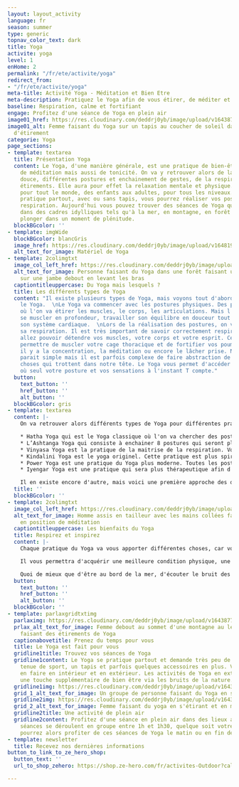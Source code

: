 ```yaml
---
layout: layout_activity
language: fr
season: summer
type: generic
topnav_color_text: dark
title: Yoga
activite: yoga
level: 1
enHome: 2
permalink: "/fr/ete/activite/yoga"
redirect_from:
- "/fr/ete/activite/yoga"
meta-title: Activité Yoga - Méditation et Bien Etre
meta-description: Pratiquez le Yoga afin de vous étirer, de méditer et de vous tonifier.
baseline: Respiration, calme et fortifiant
engage: Profitez d'une séance de Yoga en plein air
image01_href: https://res.cloudinary.com/deddrj0yb/image/upload/v1643877190/website/summer/kike-vega-F2qh3yjz6Jk-unsplash_isuas9.jpg
image01_alt: Femme faisant du Yoga sur un tapis au coucher de soleil dans une position
  d'étirement
categorie: Yoga
page_sections:
- template: textarea
  title: Présentation Yoga
  content: Le Yoga, d'une manière générale, est une pratique de bien-être, de détente,
    de méditation mais aussi de tonicité. On va y retrouver alors de la gymnastique
    douce, différentes postures et enchainement de gestes, de la respiration, des
    étirements. Elle aura pour effet la relaxation mentale et physique. Elle est accessible
    pour tout le monde, des enfants aux adultes, pour tous les niveaux. Le Yoga se
    pratique partout, avec ou sans tapis, vous pourrez réaliser vos postures et votre
    respiration. Aujourd'hui vous pouvez trouver des séances de Yoga qui vont se dérouler
    dans des cadres idylliques tels qu'à la mer, en montagne, en forêt afin de vous
    plonger dans un moment de plénitude.
  blockBGcolor: ''
- template: imgWide
  blockBGcolor: blancGris
  image_href: https://res.cloudinary.com/deddrj0yb/image/upload/v1648195881/website/assets/Recadr%C3%A9es/yoga.png
  alt_text_for_image: Matériel de Yoga
- template: 2colimgtxt
  image_col_left_href: https://res.cloudinary.com/deddrj0yb/image/upload/v1643877189/website/summer/amauri-mejia-n5trbdfW7fM-unsplash_cdxg7l.jpg
  alt_text_for_image: Personne faisant du Yoga dans une forêt faisant un étirement
    sur une jambe debout en levant les bras
  captiontitleuppercase: Du Yoga mais lesquels ?
  title: Les différents types de Yoga
  content: "Il existe plusieurs types de Yoga, mais voyons tout d'abord en quoi consiste
    le Yoga.  \nLe Yoga va commencer avec les postures physiques. Des postures d'étirement
    où l'on va étirer les muscles, le corps, les articulations. Mais l'on va également
    se muscler en profondeur, travailler son équilibre en douceur tout en améliorant
    son système cardiaque.  \nLors de la réalisation des postures, on va alors travailler
    sa respiration. Il est très important de savoir correctement respirer, car vous
    allez pouvoir détendre vos muscles, votre corps et votre esprit. Cela va aussi
    permettre de muscler votre cage thoracique et de fortifier vos poumons.  \nEnsuite,
    il y a la concentration, la méditation ou encore le lâcher prise. Ne pas penser
    parait simple mais il est parfois complexe de faire abstraction de toutes les
    choses qui trottent dans notre tête. Le Yoga vous permet d'accéder à ce moment
    où seul votre posture et vos sensations à l'instant T compte."
  button:
    text_button: ''
    href_button: ''
    alt_button: ''
  blockBGcolor: gris
- template: textarea
  content: |-
    On va retrouver alors différents types de Yoga pour différentes pratiques et variant selon les personnes.

    * Hatha Yoga qui est le Yoga classique où l'on va chercher des postures d'étirements en se relaxant par la respiration et la méditation.
    * L’Ashtanga Yoga qui consiste à enchainer 8 postures qui seront plus complexes. Vous enchainerez des positions dynamiques et calmes. C'est une pratique qui demande de la patience et qui est exigeante.
    * Vinyasa Yoga est la pratique de la maitrise de la respiration. Vous enchainerez des postures dynamiques en les coordonnant avec la respiration. Une pratique plus athlétique.
    * Kindalini Yoga est le yoga originel. Cette pratique est plus spirituelle car elle y introduit des cérémonies, des chants.
    * Power Yoga est une pratique du Yoga plus moderne. Toutes les postures vont s'enchainer rapidement et vont demander une certaines aisance.
    * Iyengar Yoga est une pratique qui sera plus thérapeutique afin d'atténuer des douleurs et soulager des maux.

    Il en existe encore d'autre, mais voici une première approche des différentes pratiques de Yoga.
  title: ''
  blockBGcolor: ''
- template: 2colimgtxt
  image_col_left_href: https://res.cloudinary.com/deddrj0yb/image/upload/v1643877189/website/summer/damir-spanic-JFl-QLawHX4-unsplash_io99av.jpg
  alt_text_for_image: Homme assis en tailleur avec les mains collées faisant du Yoga
    en position de méditation
  captiontitleuppercase: Les bienfaits du Yoga
  title: Respirez et inspirez
  content: |-
    Chaque pratique du Yoga va vous apporter différentes choses, car vous effectuerez des postures différentes avec des intensités différentes. Mais le Yoga va vous permettre de vous assouplir, de venir étirer vos muscles et tout votre corps. Cela va vous permettre de vous relaxer en vous étirant, de prévenir des blessures et de sentir bien. Il va également vous permettre de tonifier votre corps et vos muscles, de vous muscler et de vous renforcer. Il va aussi réduire le stress et l'anxiété, vous permettre d'être dans une bulle en vous faisant du bien, en pensant à vous pendant un laps de temps. Il soulagera vos articulations, vos blessures et vos tensions. Il améliorera aussi votre endurance, votre résistance et votre équilibre.

    Il vous permettra d'acquérir une meilleure condition physique, une meilleure santé physique et mentale. La détente et la méditation vous fera lâcher prise afin de faire le plein d'énergie et de ressources.

    Quoi de mieux que d'être au bord de la mer, d'écouter le bruit des vagues ou être dans une plaine, entouré de sapins et de verdure et pratiquer le Yoga pour se relaxer.
  button:
    text_button: ''
    href_button: ''
    alt_button: ''
  blockBGcolor: ''
- template: parlaxgridtxtimg
  parlaximg: https://res.cloudinary.com/deddrj0yb/image/upload/v1643877189/website/summer/eneko-urunuela-I2YSmEUAgDY-unsplash_ycyjgg.jpg
  prlax_alt_text_for_image: Femme debout au sommet d'une montagne au lever de soleil
    faisant des étirements de Yoga
  captionabovetitle: Prenez du temps pour vous
  title: Le Yoga est fait pour vous
  gridline1title: Trouvez vos séances de Yoga
  gridline1content: Le Yoga se pratique partout et demande très peu de matériel. Une
    tenue de sport, un tapis et parfois quelques accessoires en plus. Vous pouvez
    en faire en intérieur et en extérieur. Les activités de Yoga en extérieur apportent
    une touche supplémentaire de bien être via les bruits de la nature.
  gridline1img: https://res.cloudinary.com/deddrj0yb/image/upload/v1643877189/website/summer/kaylee-garrett-GaprWyIw66o-unsplash_eoxnfm.jpg
  grid_1_alt_text_for_image: Un groupe de personne faisant du Yoga en s'étirant
  gridline2img: https://res.cloudinary.com/deddrj0yb/image/upload/v1643877190/website/summer/jared-rice-NTyBbu66_SI-unsplash_wwjrcx.jpg
  grid_2_alt_text_for_image: Femme faisant du yoga en s'étirant et en méditant
  gridline2title: Une activité de plein air
  gridline2content: Profitez d'une séance en plein air dans des lieux apaisants. Les
    séances se déroulent en groupe entre 1h et 1h30, quelque soit votre niveau. Vous
    pourrez alors profiter de ces séances de Yoga le matin ou en fin de journée.
- template: newsletter
  title: Recevez nos dernières informations
button_to_link_to_ze_hero_shop:
  button_text: ''
  url_to_shop_zehero: https://shop.ze-hero.com/fr/activites-Outdoor?calessonstype=all&catypegenderlistsummer=all&calessonsactivitytype=all&start-date=

---
```

